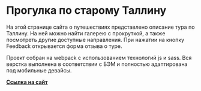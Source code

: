 # Прогулка по старому Таллину

На этой странице сайта о путешествиях представлено описание тура по Таллину. На ней можно найти галерею с прокруткой, а также посмотреть другие доступные направления. При нажатии на кнопку Feedback открывается форма отзыва о туре.

Проект собран на webpack с использованием технологий js и sass. Вся верстка выполнена в соответствии с БЭМ и полностью адаптирована под мобильные девайсы.

**[Ссылка на сайт](https://ilin-dmitry.github.io/how-to-learn/index.html)**